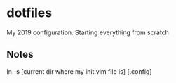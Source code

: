 # dotfiles
My 2019 configuration. Starting everything from scratch

## Notes
ln -s [current dir where my init.vim file is] [.config]
